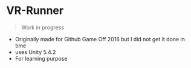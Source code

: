 # VR-Runner

> Work in progress
- Originally made for Github Game Off 2016 but I did not get it done in time
- uses Unity 5.4.2
- For learning purpose
